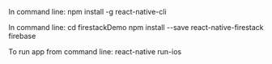 In command line: 
npm install -g react-native-cli

In command line:
cd firestackDemo
npm install --save react-native-firestack firebase

To run app from command line:
react-native run-ios